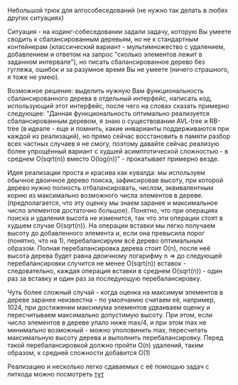 Небольшой трюк для алгособеседований 
(не нужно так делать в любях других ситуациях)

Ситуация - на кодинг-собеседовании задали задачу,  которую Вы умеете сводить к сбалансированным деревьям, но не к стандартным контейнерам (классический вариант - мультимножество с удалением, добавлением и ответом на запрос "сколько элементов лежит в заданном интервале"),  но писать сбалансированное дерево без гуглежа,  ошибок и за разумное время Вы не умеете (ничего страшного, я тоже не умею). 

Возможное решение:  выделить нужную Вам функциональность сбалансированного дерева в отдельный интерфейс, написать код, использующий этот интерфейс, после чего  на словах сказать примерно следующее: "Данная функциональность оптимально реализуется сбалансированным деревом, я знаю о существовании AVL-tree и RB-tree (в идеале - еще и помнить, какие инварианты поддерживаются при каждой из реализаций), но прямо сейчас восстановить в памяти разбор всех частных случаев я не смогу,  поэтому давайте сейчас реализую более упрощённый вариант с худшей асимптотической сложностью - в среднем O(sqrt(n)) вместо O(log(n))" - прокатывает примерно везде. 

Идея реализации проста и красива как кувалда: мы используем обычное двоичное дерево поиска, зафиксировав высоту,  при которой дерево нужно полность отбалансировать, числом, эквивалентным корню из максимально возможного числа элементов в дереве. (предполагается, что эту оценку мы знаем заранее и максимальное число элементов достаточно большое).
Понятно, что при операциях поиска и удаления высота не изменится,  так что эти операции стоят в худшем случае O(sqrt(n)).
На операции вставки мы легко получаем высоту до добавленного элемента и, если она превысила порог (понятно, что на 1), 
перебалансируем всё дерево оптимальным образом.
Полная перебалансировка дерева стоит O(n), после неё высота дерева будет равна двоичному логарифму n => до следующей 
перебалансировки случится не менее O(sqrt(n))  вставок - следовательно, каждая операция вставки в среднем O(sqrt(n)) - один раз за вставку и один раз за последующую перебалансировку. 

Чуть более сложный случай - когда оценка на максимум элементов в дереве заранее неизвестна - по умолчанию считаем её, например, 1024, при достижении максимума элементов удваиваем оценку и пересчитываем максимально допустимую высоту. При этом,  если число элементов в дереве упало ниже max/4, и при этом max не минимально возможный -  можно уполовинить max, пересчитать максимальную высоту дерева и выполнить перебалансировку.  Перед такой перебалансировкой должно пройти O(n) удалений,  таким образом, к средней сложности добавится O(1)


Реализацию и несколько легко сдаваемых с её помощью задач с литкода можно посмотреть [тут](https://github.com/lazy-vekhden/examples-java/tree/master/src/com/labean/sqrttree)

